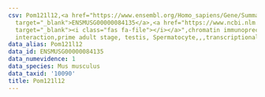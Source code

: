 ```yaml
---
csv: Pom121l12,<a href="https://www.ensembl.org/Homo_sapiens/Gene/Summary?db=core;g=ENSMUSG00000084135"
  target="_blank">ENSMUSG00000084135</a>,<a href="https://www.ncbi.nlm.nih.gov/pubmed/25450459"
  target="_blank"><i class="fas fa-file"></i></a>",chromatin immunoprecipitation assay,direct
  interaction,prime adult stage, testis, Spermatocyte,,,transcriptional regulation,
data_alias: Pom121l12
data_id: ENSMUSG00000084135
data_numevidence: 1
data_species: Mus musculus
data_taxid: '10090'
title: Pom121l12
---
```


